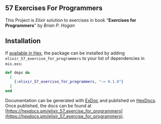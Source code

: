 ## 57 Exercises For Programmers

This Project is *Elixir* solution to exercises in book "**Exercises for Programmers**" by *Brian P. Hogan*

## Installation

If [available in Hex](https://hex.pm/docs/publish), the package can be installed
by adding `elixir_57_exercise_for_programmers` to your list of dependencies in `mix.exs`:

```elixir
def deps do
  [
    {:elixir_57_exercise_for_programmers, "~> 0.1.0"}
  ]
end
```

Documentation can be generated with [ExDoc](https://github.com/elixir-lang/ex_doc)
and published on [HexDocs](https://hexdocs.pm). Once published, the docs can
be found at [https://hexdocs.pm/elixir_57_exercise_for_programmers](https://hexdocs.pm/elixir_57_exercise_for_programmers).

